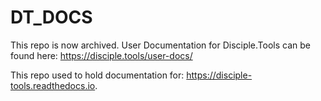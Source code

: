 # DT_DOCS

This repo is now archived. User Documentation for Disciple.Tools can be found here: https://disciple.tools/user-docs/


This repo used to hold documentation for: https://disciple-tools.readthedocs.io.
